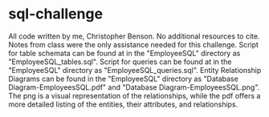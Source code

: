 # sql-challenge
All code written by me, Christopher Benson. No additional resources to cite. Notes from class were the only assistance needed for this challenge. Script for table schemata can be found at in the "EmployeeSQL" directory as "EmployeeSQL_tables.sql". Script for queries can be found at in the "EmployeeSQL" directory as "EmployeeSQL_queries.sql". Entity Relationship Diagrams can be found in the "EmployeeSQL" directory as "Database Diagram-EmployeesSQL.pdf" and "Database Diagram-EmployeesSQL.png". The png is a visual representation of the relationships, while the pdf offers a more detailed listing of the entities, their attributes, and relationships.